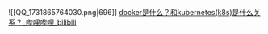 ![[QQ_1731865764030.png|696]]
[docker是什么？和kubernetes(k8s)是什么关系？\_哔哩哔哩\_bilibili](https://www.bilibili.com/video/BV1aA4m1w7Ew?spm_id_from=player_end_recommend_autoplay&vd_source=33d3156975c92d1beb9e11e8b218f8b0)